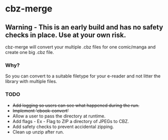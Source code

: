 # cbz-merge

## Warning - This is an early build and has no safety checks in place. Use at your own risk.

cbz-merge will convert your multiple .cbz files for one comic/manga and create one big .cbz file. 

### Why?

So you can convert to a suitable filetype for your e-reader and not litter the library with multiple files. 


### TODO
- ~~Add logging so users can see what happened during the run.~~
- ~~Implement 'ebook-convert'~~
- Allow a user to pass the directory at runtime.
- Add flags - Ex - Flag to ZIP a directory of JPEGs to CBZ.
- Add safety checks to prevent accidental zipping.
- Clean up unzip after run.
